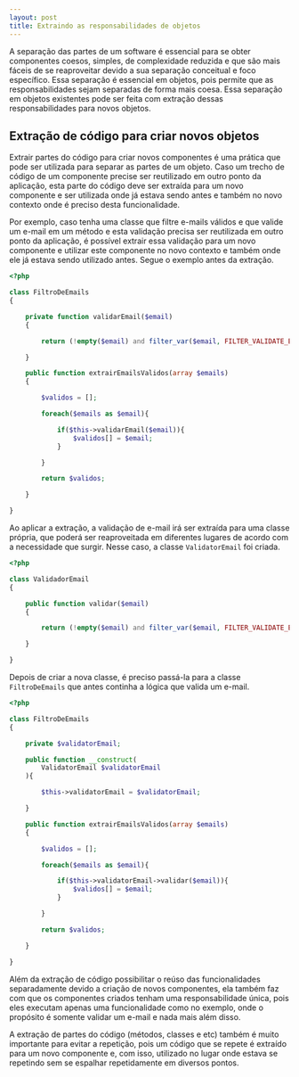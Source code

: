 ```yaml
---
layout: post
title: Extraindo as responsabilidades de objetos
---
```


A separação das partes de um software é essencial para se obter componentes coesos, simples, de complexidade reduzida e que são mais fáceis de se reaproveitar devido a sua separação conceitual e foco específico. Essa separação é essencial em objetos, pois permite que as responsabilidades sejam separadas de forma mais coesa. Essa separação em objetos existentes pode ser feita com extração dessas responsabilidades para novos objetos.

## Extração de código para criar novos objetos

Extrair partes do código para criar novos componentes é uma prática que pode ser utilizada para separar as partes de um objeto. Caso um trecho de código de um componente precise ser reutilizado em outro ponto da aplicação, esta parte do código deve ser extraída para um novo componente e ser utilizada onde já estava sendo antes e também no novo contexto onde é preciso desta funcionalidade.

Por exemplo, caso tenha uma classe que filtre e-mails válidos e que valide um e-mail em um método e esta validação precisa ser reutilizada em outro ponto da aplicação, é possível extrair essa validação para um novo componente e utilizar este componente no novo contexto e também onde ele já estava sendo utilizado antes. Segue o exemplo antes da extração.

```php
<?php

class FiltroDeEmails
{

    private function validarEmail($email)
    {

        return (!empty($email) and filter_var($email, FILTER_VALIDATE_EMAIL));

    }

    public function extrairEmailsValidos(array $emails)
    {

        $validos = [];

        foreach($emails as $email){

            if($this->validarEmail($email)){
                $validos[] = $email;
            }

        }

        return $validos;

    }

}
```
Ao aplicar a extração, a validação de e-mail irá ser extraída para uma classe própria, que poderá ser reaproveitada em diferentes lugares de acordo com a necessidade que surgir. Nesse caso, a classe ```ValidatorEmail``` foi criada.

```php
<?php

class ValidadorEmail
{

    public function validar($email)
    {

        return (!empty($email) and filter_var($email, FILTER_VALIDATE_EMAIL));

    }

}

```

Depois de criar a nova classe, é preciso passá-la para a classe ```FiltroDeEmails``` que antes continha a lógica que valida um e-mail.

```php
<?php

class FiltroDeEmails
{

    private $validatorEmail;

    public function __construct(
        ValidatorEmail $validatorEmail
    ){

        $this->validatorEmail = $validatorEmail;

    }

    public function extrairEmailsValidos(array $emails)
    {

        $validos = [];

        foreach($emails as $email){

            if($this->validatorEmail->validar($email)){
                $validos[] = $email;
            }

        }

        return $validos;

    }

}
```

Além da extração de código possibilitar o reúso das funcionalidades separadamente devido a criação de novos componentes, ela também faz com que os componentes criados tenham uma responsabilidade única, pois eles executam apenas uma funcionalidade como no exemplo, onde o propósito é somente validar um e-mail e nada mais além disso.

A extração de partes do código (métodos, classes e etc) também é muito importante para evitar a repetição, pois um código que se repete é extraído para um novo componente e, com isso, utilizado no lugar onde estava se repetindo sem se espalhar repetidamente em diversos pontos.
